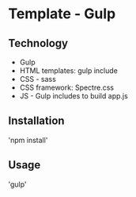 # Template - Gulp

## Technology

- Gulp
- HTML templates: gulp include
- CSS - sass
- CSS framework: Spectre.css
- JS - Gulp includes to build app.js

## Installation

'npm install'

## Usage

'gulp'